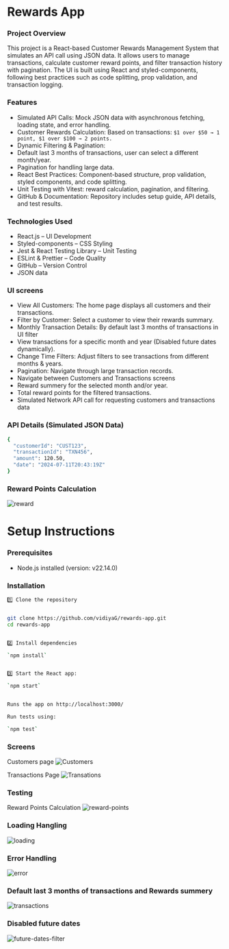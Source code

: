 # Rewards App

### Project Overview

This project is a React-based Customer Rewards Management System that simulates an API call using JSON data. It allows users to manage transactions, calculate customer reward points, and filter transaction history with pagination. The UI is built using React and styled-components, following best practices such as code splitting, prop validation, and transaction logging.

### Features

- Simulated API Calls: Mock JSON data with asynchronous fetching, loading state, and error handling.
- Customer Rewards Calculation: Based on transactions:
  `$1 over $50 → 1 point, $1 over $100 → 2 points.`
- Dynamic Filtering & Pagination:
- Default last 3 months of transactions, user can select a different month/year.
- Pagination for handling large data.
- React Best Practices: Component-based structure, prop validation, styled components, and code splitting.
- Unit Testing with Vitest: reward calculation, pagination, and filtering.
- GitHub & Documentation: Repository includes setup guide, API details, and test results.

### Technologies Used

- React.js – UI Development
- Styled-components – CSS Styling
- Jest & React Testing Library – Unit Testing
- ESLint & Prettier – Code Quality
- GitHub – Version Control
- JSON data

### UI screens

- View All Customers: The home page displays all customers and their transactions.
- Filter by Customer: Select a customer to view their rewards summary.
- Monthly Transaction Details: By default last 3 months of transactions in UI filter
- View transactions for a specific month and year (Disabled future dates dynamically).
- Change Time Filters: Adjust filters to see transactions from different months & years.
- Pagination: Navigate through large transaction records.
- Navigate between Customers and Transactions screens
- Reward summery for the selected month and/or year.
- Total reward points for the filtered transactions.
- Simulated Network API call for requesting customers and transactions data

### API Details (Simulated JSON Data)

```sh
{
  "customerId": "CUST123",
  "transactionId": "TXN456",
  "amount": 120.50,
  "date": "2024-07-11T20:43:19Z"
}

```

### Reward Points Calculation

![reward](/public/images/reward.png)

# Setup Instructions

### Prerequisites

- Node.js installed (version: v22.14.0)

### Installation

```sh
1️⃣ Clone the repository


git clone https://github.com/vidiyaG/rewards-app.git
cd rewards-app


2️⃣ Install dependencies

`npm install`


3️⃣ Start the React app:

`npm start`


Runs the app on http://localhost:3000/

Run tests using:

`npm test`

```

### Screens

Customers page
![Customers](/public/images/customers.png)

Transactions Page
![Transations](/public/images/transations.png)

### Testing

Reward Points Calculation
![reward-points](/public/images/reward-points-test.png)

### Loading Hangling

![loading](/public/images/loading.png)

### Error Handling

![error](/public/images/error.png)

### Default last 3 months of transactions and Rewards summery

![transactions](/public/images/transactions.png)

### Disabled future dates

![future-dates-filter](/public/images/future-dates-filter.png)
